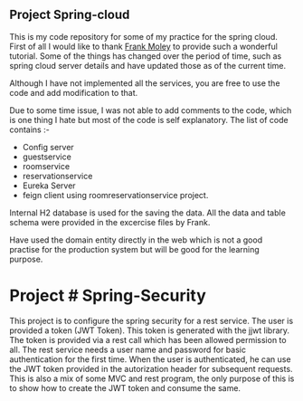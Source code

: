 ## Project Spring-cloud

This is my code repository for some of my practice for the spring cloud. First of all I would like to thank [Frank Moley](https://www.linkedin.com/in/frankmoley/?trk=lil_course) to provide such a wonderful tutorial. Some of the things has changed over the period of time, such as spring cloud server details and have updated those as of the current time. 

Although I have not implemented all the services, you are free to use the code and add modification to that.

Due to some time issue, I was not able to add comments to the code, which is one thing I hate but most of the code is self explanatory. The list of code contains :-

 - Config server
 - guestservice
 - roomservice
 - reservationservice
 - Eureka Server
 - feign client using roomreservationservice project.

Internal H2 database is used for the saving the data. All the data and table schema were provided in the excercise files by Frank. 

Have used the domain entity directly in the web which is not a good practise for the production system but will be good for the learning purpose.

# Project # Spring-Security

This project is to configure the spring security for a rest service. The user is provided a token (JWT Token). This token is generated with the jjwt library. The token is provided via a rest call which has been allowed permission to all. The rest service needs a user name and password for basic authentication for the first time. When the user is authenticated, he can use the JWT token provided in the autorization header for subsequent requests. This is also a mix of some MVC and rest program, the only purpose of this is to show how to create the JWT token and consume the same. 





